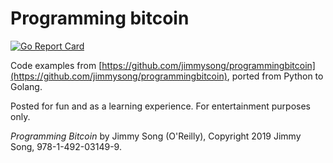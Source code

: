 # Programming bitcoin

[![Go Report Card](https://goreportcard.com/badge/github.com/ravdin/programmingbitcoin)](https://goreportcard.com/report/github.com/ravdin/programmingbitcoin)

Code examples from [https://github.com/jimmysong/programmingbitcoin](https://github.com/jimmysong/programmingbitcoin), ported from Python to Golang.

Posted for fun and as a learning experience. For entertainment purposes only.

*Programming Bitcoin* by Jimmy Song (O'Reilly), Copyright 2019 Jimmy Song, 978-1-492-03149-9.
